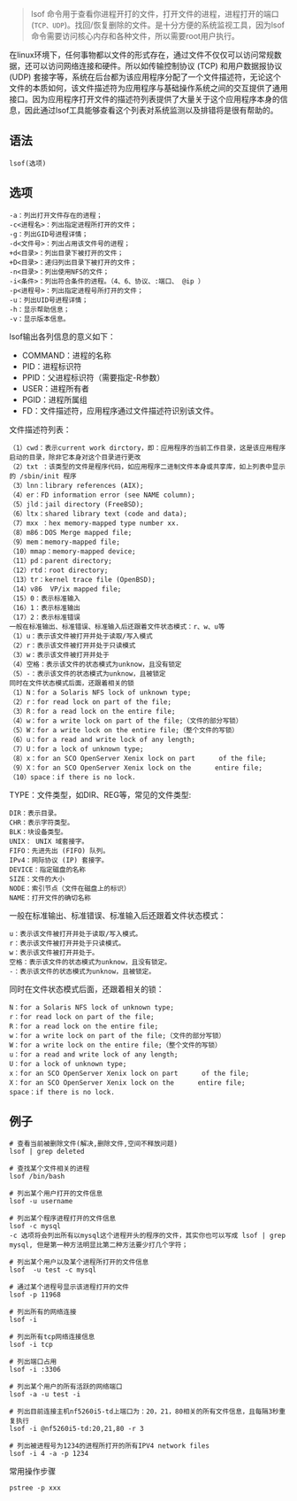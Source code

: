 > lsof 命令用于查看你进程开打的文件，打开文件的进程，进程打开的端口(`TCP、UDP`)。找回/恢复删除的文件。是十分方便的系统监视工具，因为lsof命令需要访问核心内存和各种文件，所以需要root用户执行。

在linux环境下，任何事物都以文件的形式存在，通过文件不仅仅可以访问常规数据，还可以访问网络连接和硬件。所以如传输控制协议 (TCP) 和用户数据报协议 (UDP) 套接字等，系统在后台都为该应用程序分配了一个文件描述符，无论这个文件的本质如何，该文件描述符为应用程序与基础操作系统之间的交互提供了通用接口。因为应用程序打开文件的描述符列表提供了大量关于这个应用程序本身的信息，因此通过lsof工具能够查看这个列表对系统监测以及排错将是很有帮助的。


语法
---
    lsof(选项)
选项
----
    -a：列出打开文件存在的进程；
    -c<进程名>：列出指定进程所打开的文件；
    -g：列出GID号进程详情；
    -d<文件号>：列出占用该文件号的进程；
    +d<目录>：列出目录下被打开的文件；
    +D<目录>：递归列出目录下被打开的文件；
    -n<目录>：列出使用NFS的文件；
    -i<条件>：列出符合条件的进程。（4、6、协议、:端口、 @ip ）
    -p<进程号>：列出指定进程号所打开的文件；
    -u：列出UID号进程详情；
    -h：显示帮助信息；
    -v：显示版本信息。


lsof输出各列信息的意义如下：

- COMMAND：进程的名称
- PID：进程标识符
- PPID：父进程标识符（需要指定-R参数）
- USER：进程所有者
- PGID：进程所属组
- FD：文件描述符，应用程序通过文件描述符识别该文件。

文件描述符列表：

    （1）cwd：表示current work dirctory，即：应用程序的当前工作目录，这是该应用程序启动的目录，除非它本身对这个目录进行更改
    （2）txt ：该类型的文件是程序代码，如应用程序二进制文件本身或共享库，如上列表中显示的 /sbin/init 程序
    （3）lnn：library references (AIX);
    （4）er：FD information error (see NAME column);
    （5）jld：jail directory (FreeBSD);
    （6）ltx：shared library text (code and data);
    （7）mxx ：hex memory-mapped type number xx.
    （8）m86：DOS Merge mapped file;
    （9）mem：memory-mapped file;
    （10）mmap：memory-mapped device;
    （11）pd：parent directory;
    （12）rtd：root directory;
    （13）tr：kernel trace file (OpenBSD);
    （14）v86  VP/ix mapped file;
    （15）0：表示标准输入
    （16）1：表示标准输出
    （17）2：表示标准错误
    一般在标准输出、标准错误、标准输入后还跟着文件状态模式：r、w、u等
    （1）u：表示该文件被打开并处于读取/写入模式
    （2）r：表示该文件被打开并处于只读模式
    （3）w：表示该文件被打开并处于
    （4）空格：表示该文件的状态模式为unknow，且没有锁定
    （5）-：表示该文件的状态模式为unknow，且被锁定
    同时在文件状态模式后面，还跟着相关的锁
    （1）N：for a Solaris NFS lock of unknown type;
    （2）r：for read lock on part of the file;
    （3）R：for a read lock on the entire file;
    （4）w：for a write lock on part of the file;（文件的部分写锁）
    （5）W：for a write lock on the entire file;（整个文件的写锁）
    （6）u：for a read and write lock of any length;
    （7）U：for a lock of unknown type;
    （8）x：for an SCO OpenServer Xenix lock on part      of the file;
    （9）X：for an SCO OpenServer Xenix lock on the      entire file;
    （10）space：if there is no lock.

TYPE：文件类型，如DIR、REG等，常见的文件类型:

    DIR：表示目录。
    CHR：表示字符类型。
    BLK：块设备类型。
    UNIX： UNIX 域套接字。
    FIFO：先进先出 (FIFO) 队列。
    IPv4：网际协议 (IP) 套接字。
    DEVICE：指定磁盘的名称
    SIZE：文件的大小
    NODE：索引节点（文件在磁盘上的标识）
    NAME：打开文件的确切名称



一般在标准输出、标准错误、标准输入后还跟着文件状态模式：

    u：表示该文件被打开并处于读取/写入模式。
    r：表示该文件被打开并处于只读模式。
    w：表示该文件被打开并处于。
    空格：表示该文件的状态模式为unknow，且没有锁定。
    -：表示该文件的状态模式为unknow，且被锁定。

同时在文件状态模式后面，还跟着相关的锁：

    N：for a Solaris NFS lock of unknown type;
    r：for read lock on part of the file;
    R：for a read lock on the entire file;
    w：for a write lock on part of the file;（文件的部分写锁）
    W：for a write lock on the entire file;（整个文件的写锁）
    u：for a read and write lock of any length;
    U：for a lock of unknown type;
    x：for an SCO OpenServer Xenix lock on part      of the file;
    X：for an SCO OpenServer Xenix lock on the      entire file;
    space：if there is no lock.
    
    

例子
----

    # 查看当前被删除文件(解决,删除文件,空间不释放问题)
    lsof | grep deleted 
    
    # 查找某个文件相关的进程
    lsof /bin/bash
    
    # 列出某个用户打开的文件信息
    lsof -u username
    
    # 列出某个程序进程打开的文件信息
    lsof -c mysql
    -c 选项将会列出所有以mysql这个进程开头的程序的文件，其实你也可以写成 lsof | grep mysql, 但是第一种方法明显比第二种方法要少打几个字符；
    
    # 列出某个用户以及某个进程所打开的文件信息
    lsof  -u test -c mysql
    
    # 通过某个进程号显示该进程打开的文件
    lsof -p 11968
    
    # 列出所有的网络连接
    lsof -i
    
    # 列出所有tcp网络连接信息
    lsof -i tcp
    
    # 列出端口占用
    lsof -i :3306
    
    # 列出某个用户的所有活跃的网络端口
    lsof -a -u test -i
    
    # 列出目前连接主机nf5260i5-td上端口为：20，21，80相关的所有文件信息，且每隔3秒重复执行
    lsof -i @nf5260i5-td:20,21,80 -r 3
    
    # 列出被进程号为1234的进程所打开的所有IPV4 network files
    lsof -i 4 -a -p 1234
    


常用操作步骤

    pstree -p xxx

    
    
    
